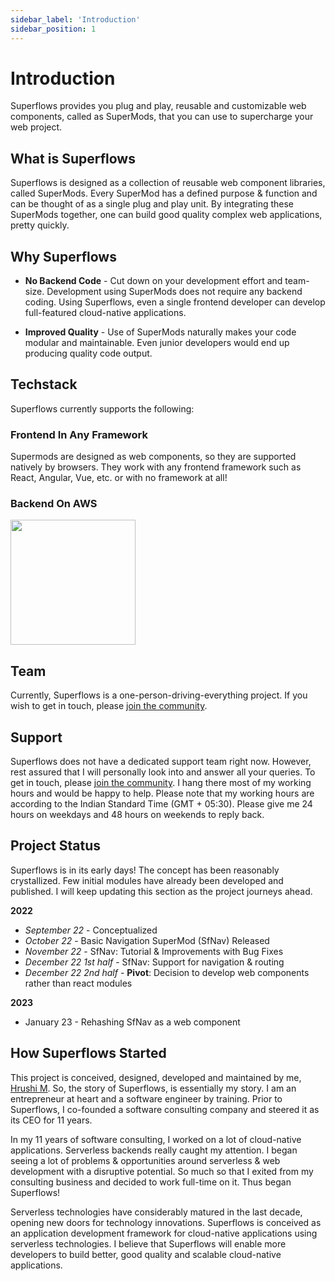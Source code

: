 ```yaml
---
sidebar_label: 'Introduction'
sidebar_position: 1
---
```


# Introduction

Superflows provides you plug and play, reusable and customizable web components, called as SuperMods, that you can use to supercharge your web project.

## What is Superflows

Superflows is designed as a collection of reusable web component libraries, called SuperMods. Every SuperMod has a defined purpose & function and can be thought of as a single plug and play unit. By integrating these SuperMods together, one can build good quality complex web applications, pretty quickly.

## Why Superflows

- **No Backend Code** - Cut down on your development effort and team-size. Development using SuperMods does not require any backend coding. Using Superflows, even a single frontend developer can develop full-featured cloud-native applications.  

- **Improved Quality** - Use of SuperMods naturally makes your code modular and maintainable. Even junior developers would end up producing quality code output.

## Techstack

Superflows currently supports the following:

### Frontend In Any Framework

Supermods are designed as web components, so they are supported natively by browsers. They work with any frontend framework such as React, Angular, Vue, etc. or with no framework at all!

### Backend On AWS

<img src="https://superflows-images.s3.ap-south-1.amazonaws.com/amazon_aws_logo.png" height="200" width="200" />


## Team

Currently, Superflows is a one-person-driving-everything project. If you wish to get in touch, please <a href="https://discord.com/invite/ksEXS4P9h6">join the community</a>.


## Support

Superflows does not have a dedicated support team right now. However, rest assured that I will personally look into and answer all your queries. To get in touch, please <a href="https://discord.com/invite/ksEXS4P9h6">join the community</a>. I hang there most of my working hours and would be happy to help. Please note that my working hours are according to the Indian Standard Time (GMT + 05:30). Please give me 24 hours on weekdays and 48 hours on weekends to reply back.

## Project Status

Superflows is in its early days! The concept has been reasonably crystallized. Few initial modules have already been developed and published. I will keep updating this section as the project journeys ahead.

**2022**
- *September 22* - Conceptualized
- *October 22* - Basic Navigation SuperMod (SfNav) Released
- *November 22* - SfNav: Tutorial & Improvements with Bug Fixes
- *December 22 1st half* - SfNav: Support for navigation & routing
- *December 22 2nd half* - **Pivot**: Decision to develop web components rather than react modules

**2023**
- January 23 - Rehashing SfNav as a web component 

## How Superflows Started

This project is conceived, designed, developed and maintained by me, [Hrushi M](https://twitter.com/hrushi?lang=en). So, the story of Superflows, is essentially my story. I am an entrepreneur at heart and a software engineer by training. Prior to Superflows, I co-founded a software consulting company and steered it as its CEO for 11 years. 

In my 11 years of software consulting, I worked on a lot of cloud-native applications. Serverless backends really caught my attention. I began seeing a lot of problems & opportunities around serverless & web development with a disruptive potential. So much so that I exited from my consulting business and decided to work full-time on it. Thus began Superflows!

Serverless technologies have considerably matured in the last decade, opening new doors for technology innovations. Superflows is conceived as an application development framework for cloud-native applications using serverless technologies. I believe that Superflows will enable more developers to build better, good quality and scalable cloud-native applications.

